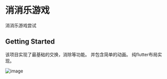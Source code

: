 # 消消乐游戏

消消乐游戏尝试

## Getting Started
该项目实现了最基础的交换，消除等功能。
并包含简单的动画。
纯flutter布局实现。

![image](https://user-images.githubusercontent.com/12984352/163543841-a10c5f5a-7de3-48ec-ad35-8ac162823d6e.png)
